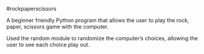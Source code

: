 #rockpaperscissors

A beginner friendly Python program that allows the user to play the rock, paper, scissors game
with the computer. 

Used the random module to randomize the computer’s choices, allowing the user to see each choice play out. 
